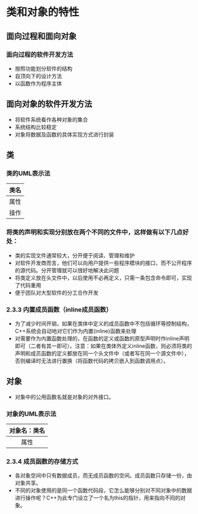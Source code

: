 # 类和对象的特性
## 面向过程和面向对象
### 面向过程的软件开发方法
* 按照功能划分软件的结构
* 自顶向下的设计方法
* 以函数作为程序主体 
## 面向对象的软件开发方法
* 将软件系统看作各种对象的集合
* 系统结构比较稳定
* 对象将数据及函数的具体实现方式进行封装
## 类
### 类的UML表示法
|类名|
|:-:|
|属性|
|操作|

### 将类的声明和实现分别放在两个不同的文件中，这样做有以下几点好处：
* 类的实现文件通常较大，分开便于阅读、管理和维护
* 对软件开发商而言，他们可以向用户提供一些程序模块的接口，而不公开程序的源代码。分开管理就可以很好地解决此问题
* 将类定义放在头文件中，以后使用不必再定义，只需一条包含命令即可，实现了代码重用
* 便于团队对大型软件的分工合作开发

### 2.3.3 内置成员函数（inline成员函数）
* 为了减少时间开销，如果在类体中定义的成员函数中不包括循环等控制结构，C++系统会自动地对它们作为内置(inline)函数来处理
* 对需要作为内置函数处理的，在函数的定义或函数的原型声明时作inline声明即可（二者有其一即可）。注意：如果在类体外定义inline函数，则必须将类的声明和成员函数的定义都放在同一个头文件中（或者写在同一个源文件中），否则编译时无法进行置换（将函数代码的拷贝嵌入到函数调用点）。

## 对象
* 对象中的公用函数名就是对象的对外接口。
### 对象的UML表示法
|对象名：类名|
|:-:|
|属性|

### 2.3.4 成员函数的存储方式
* 各对象空间中只有数据成员，而无成员函数的空间。成员函数只存储一份，由对象共享。
* 不同的对象使用的是同一个函数代码段，它怎么能够分别对不同对象中的数据进行操作呢？C++为此专门设立了一个名为this的指针，用来指向不同的对象。

